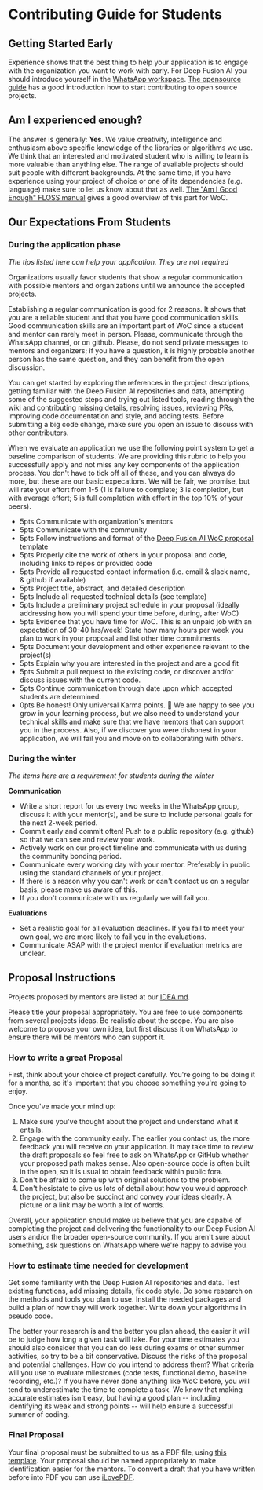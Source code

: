 # Contributing Guide for Students

## Getting Started Early

Experience shows that the best thing to help your application is to engage with the
organization you want to work with early. For Deep Fusion AI you should introduce yourself in the [WhatsApp workspace](https://chat.whatsapp.com/IrVPYeWtS0p8uEpvomBZFH). [The opensource guide](https://opensource.guide/how-to-contribute/) has a
good introduction how to start contributing to open source projects.

## Am I experienced enough?

The answer is generally: **Yes**. We value creativity, intelligence and
enthusiasm above specific knowledge of the libraries or algorithms we use. We
think that an interested and motivated student who is willing to learn is more
valuable than anything else. The range of available projects should suit people
with different backgrounds. At the same time, if you have experience using your
project of choice or one of its dependencies (e.g. language) make sure to let
us know about that as well.
[The "Am I Good Enough" FLOSS manual](http://write.flossmanuals.net/gsocstudentguide/am-i-good-enough/)
gives a good overview of this part for WoC.

## Our Expectations From Students

### During the application phase

*The tips listed here can help your application. They are not required*

Organizations usually favor students that show a regular communication with
possible mentors and organizations until we announce the accepted projects.

Establishing a regular communication is good for 2 reasons. It shows that you are a reliable student and that you have good communication skills. Good communication skills are an important part of WoC since a student and mentor can rarely meet in person. Please, communicate through the WhatsApp channel, or on github. Please, do not send private messages to mentors and organizers; if you have a question, it is highly probable another person has the same question, and they can benefit from the open discussion.

You can get started by exploring the references in the project descriptions, getting familiar with the Deep Fusion AI repositories and data, attempting some of the suggested steps and trying out listed tools, reading through the wiki and contributing missing details, resolving issues, reviewing PRs, improving code documentation and style, and adding tests.  Before submitting a big code change, make sure you open an issue to discuss with other contributors. 

When we evaluate an application we use the following point system to get a baseline comparison of students. We are providing this rubric to help you successfully apply and not miss any key components of the application process. You don't have to tick off all of these, and you can always do more, but these are our basic expecations. We will be fair, we promise, but will rate your effort from 1-5 (1 is failure to complete; 3 is completion, but with average effort; 5 is full completion with effort in the top 10% of your peers).

- 5pts Communicate with organization's mentors
- 5pts Communicate with the community
- 5pts Follow instructions and format of the [Deep Fusion AI WoC proposal template](https://)
- 5pts Properly cite the work of others in your proposal and code, including links to repos or provided code
- 5pts Provide all requested contact information (i.e. email & slack name, & github if available)
- 5pts Project title, abstract, and detailed description
- 5pts Include all requested technical details (see template)
- 5pts Include a preliminary project schedule in your proposal (ideally addressing how you will spend your time before, during, after WoC)
- 5pts Evidence that you have time for WoC. This is an unpaid job with an expectation of 30-40 hrs/week! State how many hours per week you plan to work in your proposal and list other time commitments.
- 5pts Document your development and other experience relevant to the project(s)
- 5pts Explain why you are interested in the project and are a good fit
- 5pts Submit a pull request to the existing code, or discover and/or discuss issues with the current code.
- 5pts Continue communication through date upon which accepted students are determined.
- 0pts Be honest! Only universal Karma points. 🙂 We are happy to see you grow in your learning process, but we also need to understand your technical skills and make sure that we have mentors that can support you in the process. Also, if we discover you were dishonest in your application, we will fail you and move on to collaborating with others.

### During the winter

*The items here are a requirement for students during the winter*

**Communication**

- Write a short report for us every two weeks in the WhatsApp group, discuss it with your mentor(s), and be sure to include personal goals for the next 2-week period.
- Commit early and commit often! Push to a public repository (e.g. github) so
  that we can see and review your work.
- Actively work on our project timeline and communicate with us during the
  community bonding period.
- Communicate every working day with your mentor. Preferably in public using the
  standard channels of your project.
- If there is a reason why you can't work or can't contact us on a regular basis,
  please make us aware of this.
- If you don't communicate with us regularly we will fail you.

**Evaluations**

- Set a realistic goal for all evaluation deadlines. If you fail to meet your own goal, we are more likely to fail you in the evaluations.
- Communicate ASAP with the project mentor if evaluation metrics are unclear.

## Proposal Instructions

Projects proposed by mentors are listed at our [IDEA.md](https://).

Please title your proposal appropriately. You are free to use components from several projects ideas. Be realistic about the scope. You are also welcome to propose your own idea, but first discuss it on WhatsApp to ensure there will be mentors who can support it.

### How to write a great Proposal

First, think about your choice of project carefully. You're going to be doing it for a months, so it's important that you choose something you're going to enjoy. 

Once you've made your mind up:

1. Make sure you've thought about the project and understand what it entails.
2. Engage with the community early. The earlier you contact us, the more feedback you will receive on your application. It may take time to review the draft proposals so feel free to ask on WhatsApp or GitHub whether your proposed path makes sense. Also open-source code is often built in the open, so it is usual to obtain feedback within public fora.
3. Don't be afraid to come up with original solutions to the problem.
4. Don't hesistate to give us lots of detail about how you would approach the project, but also be succinct and convey your ideas clearly. A picture or a link may be worth a lot of words.

Overall, your application should make us believe that you are capable of completing the project and delivering the functionality to our Deep Fusion AI users and/or the broader open-source community. If you aren't sure about something, ask questions on WhatsApp where we're happy to advise you.

### How to estimate time needed for development
Get some familiarity with the Deep Fusion AI repositories and data. Test existing functions, add missing details, fix code style. Do some research on the methods and tools you plan to use. Install the needed packages and build a plan of how they will work together. Write down your algorithms in pseudo code. 

The better your research is and the better you plan ahead, the easier it will be to judge how long a given task will take. For
your time estimates you should also consider that you can do less during exams or other summer activities, so try to be a bit conservative. Discuss the risks of the proposal and potential challenges. How do you intend to address them? What criteria will you use to evaluate milestones (code tests, functional demo, baseline recording, etc.)? If you have never done anything like WoC before, you will tend to underestimate the time to complete a task. We know that making accurate estimates isn't easy, but having a good plan -- including identifying its weak and strong points -- will help ensure a successful summer of coding.

### Final Proposal

Your final proposal must be submitted to us as a PDF file, using [this template](https://). Your proposal should be named appropriately to make identification easier for the mentors. To convert a draft that you have written
before into PDF you can use [iLovePDF](https://www.ilovepdf.com/).

